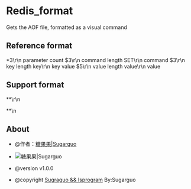 # Redis_format
Gets the AOF file, formatted as a visual command

## Reference format

*3\r\n            parameter count
$3\r\n            command length
SET\r\n           command
$3\r\n            key length
key\r\n           key value
$5\r\n            value length
value\r\n         value


## Support format

**\r\n

**\n


## About



* @作者：[糖果果|Sugarguo](http://www.sugarguo.com/)

* ![糖果果|Sugarguo](http://7xignn.com1.z0.glb.clouddn.com/LOGO.png)

* @version		v1.0.0 

* @copyright    [Sugraguo && Isprogram](http://www.sugarguo.com/) By:Sugarguo


